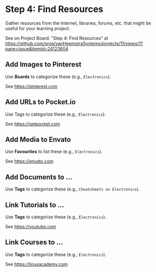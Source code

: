 # Step 4: Find Resources

Gather resources from the Internet, libraries, forums, etc. that might be useful for your learning project.

See on Project Board: "Step 4: Find Resources" at https://github.com/orgs/vanHeemstraSystems/projects/11/views/1?pane=issue&itemId=24123604

## Add Images to Pinterest

Use **Boards** to categorize these (e.g., ```Electronics```).

See https://pinterest.com

## Add URLs to Pocket.io

Use Tags to categorize these (e.g., ```Electronics```).

See https://getpocket.com

## Add Media to Envato

Use **Favourites** to list these (e.g., ```Electronics```).

See https://envato.com

## Add Documents to ...

Use **Tags** to categorize these (e.g., ```Cheatsheets on Electronics```).

## Link Tutorials to ...

Use **Tags** to categorize these (e.g., ```Electronics```).

See https://youtube.com

## Link Courses to ...

Use **Tags** to categorize these (e.g., ```Electronics```).

See https://linuxacademy.com
